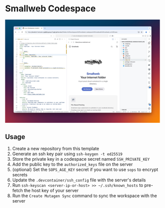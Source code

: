 # Smallweb Codespace

![screenshot](./screenshot.jpg)

## Usage

1. Create a new repository from this template
1. Generate an ssh key pair using `ssh-keygen -t ed25519`
1. Store the private key in a codespace secret named `SSH_PRIVATE_KEY`
1. Add the public key to the `authorized_keys` file on the server
1. (optional) Set the `SOPS_AGE_KEY` secret if you want to use `sops` to encrypt secrets
1. Update the `.devcontainer/ssh_config` file with the server's details
2. Run `ssh-keyscan <server-ip-or-host> >> ~/.ssh/known_hosts` to pre-fetch the host key of your server
1. Run the `Create Mutagen Sync` command to sync the workspace with the server
